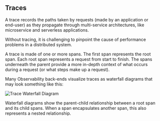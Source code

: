 ## Traces

A trace records the paths taken by requests (made by an application or end-user) as they propagate through multi-service architectures, like microservice and serverless applications.

Without tracing, it is challenging to pinpoint the cause of performance problems in a distributed system.

A trace is made of one or more spans. The first span represents the root span. Each root span represents a request from start to finish. The spans underneath the parent provide a more in-depth context of what occurs during a request (or what steps make up a request).

Many Observability back-ends visualize traces as waterfall diagrams that may look something like this:

![Trace Waterfall Diagram](../_assets/waterfall-trace.svg "An image displaying an application trace visualized as a waterfall diagram")

Waterfall diagrams show the parent-child relationship between a root span and its child spans. When a span encapsulates another span, this also represents a nested relationship.

